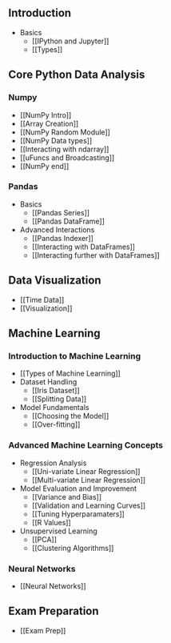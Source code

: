## Introduction
- Basics
  - [[IPython and Jupyter]]
  - [[Types]]

## Core Python Data Analysis
### Numpy
- [[NumPy Intro]]
- [[Array Creation]]
- [[NumPy Random Module]]
- [[NumPy Data types]]
- [[Interacting with ndarray]]
- [[uFuncs and Broadcasting]]
- [[NumPy end]]

### Pandas
- Basics
  - [[Pandas Series]]
  - [[Pandas DataFrame]]
- Advanced Interactions
  - [[Pandas Indexer]]
  - [[Interacting with DataFrames]]
  - [[Interacting further with DataFrames]]

## Data Visualization
- [[Time Data]]
- [[Visualization]]

## Machine Learning
### Introduction to Machine Learning
- [[Types of Machine Learning]]
- Dataset Handling
  - [[Iris Dataset]]
  - [[Splitting Data]]
- Model Fundamentals
  - [[Choosing the Model]]
  - [[Over-fitting]]

### Advanced Machine Learning Concepts
- Regression Analysis
  - [[Uni-variate Linear Regression]]
  - [[Multi-variate Linear Regression]]
- Model Evaluation and Improvement
  - [[Variance and Bias]]
  - [[Validation and Learning Curves]]
  - [[Tuning Hyperparamaters]]
  - [[R Values]]
- Unsupervised Learning
  - [[PCA]]
  - [[Clustering Algorithms]]

### Neural Networks
- [[Neural Networks]]

## Exam Preparation
- [[Exam Prep]]
